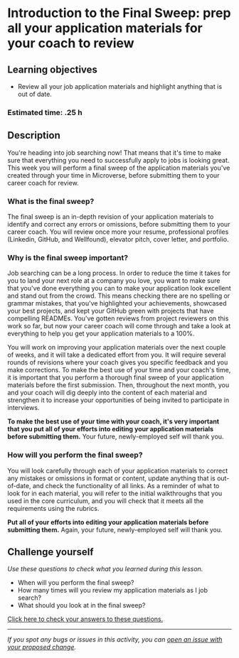# Introduction to the Final Sweep: prep all your application materials for your coach to review

## **Learning objectives**

- Review all your job application materials and highlight anything that is out of date.

### **Estimated time: .25 h**

## **Description**

You're heading into job searching now! That means that it's time to make sure that everything you need to successfully apply to jobs is looking great. This week you will perform a final sweep of the application materials you've created through your time in Microverse, before submitting them to your career coach for review.

### What is the final sweep?

The final sweep is an in-depth revision of your application materials to identify and correct any errors or omissions, before submitting them to your career coach. You will review once more your resume, professional profiles (Linkedin, GitHub, and Wellfound), elevator pitch, cover letter, and portfolio.

### Why is the final sweep important?

Job searching can be a long process. In order to reduce the time it takes for you to land your next role at a company you love, you want to make sure that you've done everything you can to make your application look excellent and stand out from the crowd. This means checking there are no spelling or grammar mistakes, that you've highlighted your achievements, showcased your best projects, and kept your GitHub green with projects that have compelling READMEs. You've gotten reviews from project reviewers on this work so far, but now your career coach will come through and take a look at everything to help you get your application materials to a 100%.

You will work on improving your application materials over the next couple of weeks, and it will take a dedicated effort from you. It will require several rounds of revisions where your coach gives you specific feedback and you make corrections. To make the best use of your time and your coach's time, it is important that you perform a thorough final sweep of your application materials before the first submission. Then, throughout the next month, you and your coach will dig deeply into the content of each material and strengthen it to increase your opportunities of being invited to participate in interviews.

**To make the best use of your time with your coach, it's very important that you put all of your efforts into editing your application materials before submitting them.** Your future, newly-employed self will thank you.

### How will you perform the final sweep?

You will look carefully through each of your application materials to correct any mistakes or omissions in format or content, update anything that is out-of-date, and check the functionality of all links. As a reminder of what to look for in each material, you will refer to the initial walkthroughs that you used in the core curriculum, and you will check that it meets all the requirements using the rubrics.

**Put all of your efforts into editing your application materials before submitting them.** Again, your future, newly-employed self will thank you.

## Challenge yourself

_Use these questions to check what you learned during this lesson._

- When will you perform the final sweep?
- How many times will you review my application materials as I job search?
- What should you look at in the final sweep?

[Click here to check your answers to these questions.](https://github.com/microverseinc/curriculum-professional-skills/blob/main/job-search/answer-to-the-challenge-questions-final-sweep-intro.md)

---

_If you spot any bugs or issues in this activity, you can [open an issue with your proposed change](https://github.com/microverseinc/curriculum-transversal-skills/blob/main/git-github/articles/open_issue.md)._
